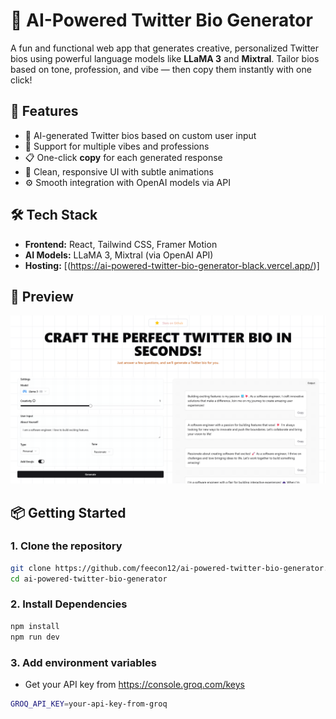 # 🧠 AI-Powered Twitter Bio Generator

A fun and functional web app that generates creative, personalized Twitter bios using powerful language models like **LLaMA 3** and **Mixtral**. Tailor bios based on tone, profession, and vibe — then copy them instantly with one click!

## 🚀 Features

- 🎯 AI-generated Twitter bios based on custom user input
- 🧩 Support for multiple vibes and professions
- 📋 One-click **copy** for each generated response
- 🌙 Clean, responsive UI with subtle animations
- ⚙️ Smooth integration with OpenAI models via API

## 🛠️ Tech Stack

- **Frontend:** React, Tailwind CSS, Framer Motion
- **AI Models:** LLaMA 3, Mixtral (via OpenAI API)
- **Hosting:** [(https://ai-powered-twitter-bio-generator-black.vercel.app/)]

## 📸 Preview

![Preview Screenshot](/public/ai-powered-twitter-bio-generator.png) <!-- Optional: Replace with actual screenshot path -->

## 📦 Getting Started

### 1. Clone the repository

```bash
git clone https://github.com/feecon12/ai-powered-twitter-bio-generator.git
cd ai-powered-twitter-bio-generator
```
### 2. Install Dependencies
``` bash
npm install
npm run dev
```
### 3. Add environment variables
- Get your API key from https://console.groq.com/keys
```bash
GROQ_API_KEY=your-api-key-from-groq
```
